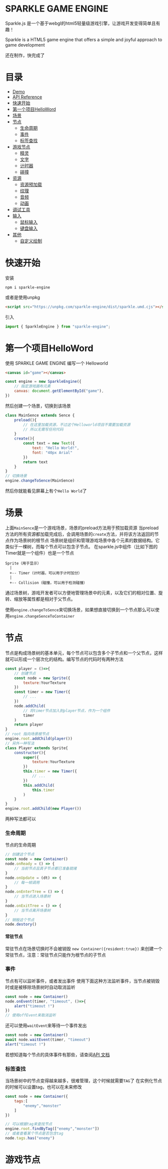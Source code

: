 # SPARKLE GAME ENGINE

Sparkle.js 是一个基于webgl的html5轻量级游戏引擎，让游戏开发变得简单且有趣！

Sparkle is a HTML5 game engine that offers a simple and joyful approach to game development

还在制作，快完成了

# 目录

* [Demo](https://nightre.github.io/sparkle.js/demo/chrome-dino)
* [API Reference](https://nightre.github.io/sparkle.js/docs/index)
* [快速开始](#快速开始)
* [第一个项目HelloWord](#第一个项目HelloWord)
* [场景](#场景)
* [节点](#节点)
  * [生命周期](#生命周期)
  * [事件](#事件)
  * [标签查找](#标签查找)
* [游戏节点](#游戏节点)
  * [精灵](#精灵)
  * [文字](#文字)
  * [计时器](#计时器)
  * [碰撞](#碰撞)
* [资源]()
  * [资源预加载](#资源预加载)
  * [纹理](#纹理)
  * [音频](#音频)
  * [动画](#动画)
* [调试工具](#调试工具)
* [输入](#输入)
  * [鼠标输入](#鼠标输入)
  * [键盘输入](#键盘输入)
* [其他]()
  * [自定义绘制]()

# 快速开始

安装

```
npm i sparkle-engine
```

或者是使用unpkg

```html
<script src="https://unpkg.com/sparkle-engine/dist/sparkle.umd.cjs"></script>
```

引入

```js
import { SparkleEngine } from "sparkle-engine";
```

# 第一个项目HelloWord

使用 SPARKLE GAME ENGINE 编写一个 Helloworld

```html
<canvas id="game"></canvas>
```

```js
const engine = new SparkleEngine({
    // 指定游戏画布元素
    canvas: document.getElementById("game"),
})
```

然后创建一个场景，切换到该场景

```js
class MainSence extends Sence {
    preload(){
        // 在这里加载资源，不过这个Helloworld项目不需要加载资源
        // 所以无需写任何代码
    }
    create(){
        const text = new Text({
            text: "Hello World!",
            font: "40px Arial"
        }) 
        return text
    }
}
// 切换场景
engine.changeToSence(MainSence)
```

然后你就能看见屏幕上有个`Hello World`了

# 场景

上面`MainSence`是一个游戏场景，场景的preload方法用于预加载资源
当preload方法的所有资源都加载完成后，会调用场景的`create`方法，并将该方法返回的节点作为场景树的根节点
场景树是组织和管理游戏场景中各个元素的数据结构。它类似于一棵树，而每个节点可以包含子节点。
在sparkle.js中组件（比如下图的Timer就是一个组件）也是一个节点

```
Sprite（用于显示）
  |
  +-- Timer（计时器，可以用于计时加分）
  |
  +-- Collision（碰撞，可以用于检测碰撞）
```

通过场景树，游戏开发者可以方便地管理场景中的元素，以及它们的相对位置、旋转、缩放等属性都是相对于父节点。

使用`engine.changeToSence`来切换场景，如果想直接切换到一个节点那么可以使用`engine.changeSenceToContainer`

# 节点

节点是构成场景树的基本单元，每个节点可以包含多个子节点和一个父节点，这样就可以形成一个层次化的结构。编写节点的代码时有两种方法

```js
const player = ()=>{
    // 创建节点
    const node = new Sprite({
        texture:YourTexture
    })
    const timer = new Timer({
        // ...
    })
    node.addChild(
        // 将timer节点加入到player节点，作为一个组件
        timer
    )
    return player
}
// root 指向场景根节点
engine.root.addChild(player())
// 另外一种写法
class Player extends Sprite{
    constructor(){
        super({
            texture:YourTexture
        })
        this.timer = new Timer({
            // ...
        })
        this.addChild(
            this.timer
        )
    }
}
engine.root.addChild(new Player())
```

两种写法都可以

### 生命周期

节点的生命周期

```js
// 创建这个节点
const node = new Container()
node.onReady = () => {
    // 当前节点且其子节点都已准备就绪
}
node.onUpdate = (dt) => {
    // 每一帧调用
}
node.onEnterTree = () => {
    // 当节点进入场景树
}
node.onExitTree = () => {
    // 当节点离开场景树
}
// 销毁这个节点
node.destory()
```

#### 常驻节点

常驻节点在场景切换时不会被销毁
`new Container({resident:true})` 来创建一个常驻节点，注意：常驻节点只能作为根节点的子节点

### 事件

节点有可以监听事件，或者发出事件
使用下面这种方法监听事件，当节点被销毁时或是被移除场景树时自动取消监听

```js
const node = new Container()
node.onEvent(timer, "timeout", ()=>{
    alert("timeout !")
})
// 使用offEvent来取消监听
```

还可以使用`waitEvent`来等待一个事件发出

```js
const node = new Container()
await node.waitEvent(timer, "timeout")
alert("timeout !")
```

若想知道每个节点的具体事件有那些，请查阅[API 文档](https://nightre.github.io/sparkle.js/docs/index)

### 标签查找

当场景树中的节点变得越来越多，很难管理，这个时候就需要`TAG`了
在实例化节点的时候可以设置tag，也可以在未来修改

```js
const node = new Container({
    tags:[
        "enemy","monster"
    ]
})
```

```js
// 可以根据tag来查找节点
engine.root.findByTag(["enemy","monster"])
// 或者查看某个节点是否包含tag
node.tags.has("enemy")
```

# 游戏节点
